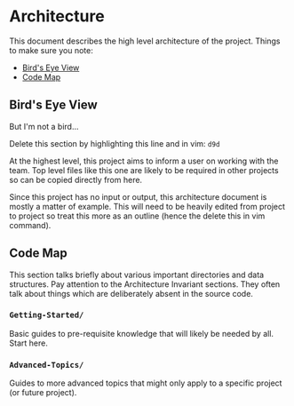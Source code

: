 # Architecture

This document describes the high level architecture of the project.  Things to make sure you note:

* [Bird's Eye View](ARCHITECTURE.md#birds-eye-view)
* [Code Map](ARCHITECTURE.md#code-map)

## Bird's Eye View

But I'm not a bird...

Delete this section by highlighting this line and in vim: `d9d`

At the highest level, this project aims to inform a user on working with the team.  Top level 
files like this one are likely to be required in other projects so can be copied directly from here.

Since this project has no input or output, this architecture document is mostly a matter of example.  This will need to 
be heavily edited from project to project so treat this more as an outline (hence the delete this 
in vim command).

## Code Map

This section talks briefly about various important directories and data structures. 
Pay attention to the Architecture Invariant sections. They often talk about things 
which are deliberately absent in the source code.

### `Getting-Started/`
Basic guides to pre-requisite knowledge that will likely be needed by all.  Start here.

### `Advanced-Topics/`
Guides to more advanced topics that might only apply to a specific project (or future project).

